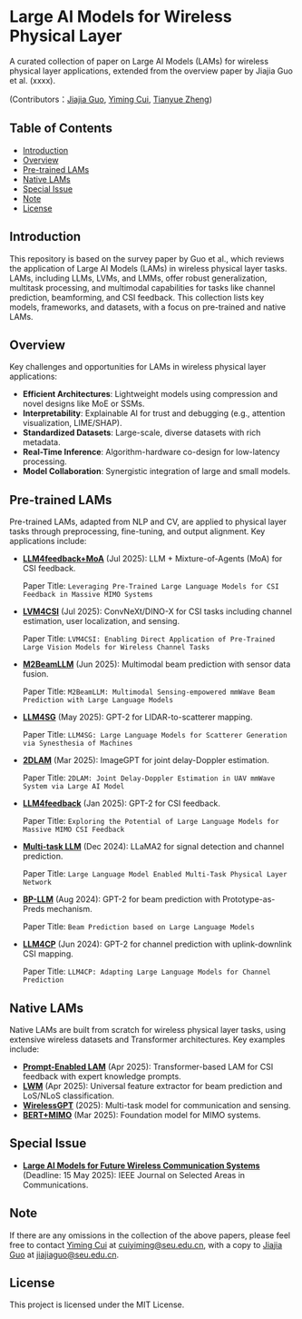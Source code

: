 # Large AI Models for Wireless Physical Layer

A curated collection of paper on Large AI Models (LAMs) for wireless physical layer applications, extended from the overview paper by Jiajia Guo et al. (xxxx).

(Contributors：[Jiajia Guo](https://jiajiaguo.github.io/), [Yiming Cui](https://scholar.google.com/citations?hl=zh-CN&user=ZaKiYC8AAAAJ), [Tianyue Zheng](https://scholar.google.com/citations?user=A_Xk7NIAAAAJ&hl=zh-CN))

## Table of Contents
- [Introduction](#introduction)
- [Overview](#overview)
- [Pre-trained LAMs](#pre-trained-lams)
- [Native LAMs](#native-lams)
- [Special Issue](#special-issue)
- [Note](#note)
- [License](#license)

## Introduction
This repository is based on the survey paper by Guo et al., which reviews the application of Large AI Models (LAMs) in wireless physical layer tasks. LAMs, including LLMs, LVMs, and LMMs, offer robust generalization, multitask processing, and multimodal capabilities for tasks like channel prediction, beamforming, and CSI feedback. This collection lists key models, frameworks, and datasets, with a focus on pre-trained and native LAMs.

## Overview
Key challenges and opportunities for LAMs in wireless physical layer applications:

- **Efficient Architectures**: Lightweight models using compression and novel designs like MoE or SSMs.
- **Interpretability**: Explainable AI for trust and debugging (e.g., attention visualization, LIME/SHAP).
- **Standardized Datasets**: Large-scale, diverse datasets with rich metadata.
- **Real-Time Inference**: Algorithm-hardware co-design for low-latency processing.
- **Model Collaboration**: Synergistic integration of large and small models.

## Pre-trained LAMs
Pre-trained LAMs, adapted from NLP and CV, are applied to physical layer tasks through preprocessing, fine-tuning, and output alignment. Key applications include:

- **[LLM4feedback+MoA](https://www.techrxiv.org/doi/full/10.36227/techrxiv.175289012.28506097)** (Jul 2025): LLM + Mixture-of-Agents (MoA) for CSI feedback.
 
  Paper Title: `Leveraging Pre-Trained Large Language Models for CSI Feedback in Massive MIMO Systems`

- **[LVM4CSI](https://arxiv.org/abs/2507.05121)** (Jul 2025): ConvNeXt/DINO-X for CSI tasks including channel estimation, user localization, and sensing.
 
  Paper Title: `LVM4CSI: Enabling Direct Application of Pre-Trained Large Vision Models for Wireless Channel Tasks`
- **[M2BeamLLM](https://arxiv.org/abs/2506.14532)** (Jun 2025): Multimodal beam prediction with sensor data fusion.
 
  Paper Title: `M2BeamLLM: Multimodal Sensing-empowered mmWave Beam Prediction with Large Language Models`
- **[LLM4SG](https://arxiv.org/abs/2505.17879)** (May 2025): GPT-2 for LIDAR-to-scatterer mapping.
 
  Paper Title: `LLM4SG: Large Language Models for Scatterer Generation via Synesthesia of Machines`
- **[2DLAM](https://openreview.net/forum?id=AbmUZ4oJoP)** (Mar 2025): ImageGPT for joint delay-Doppler estimation.
 
  Paper Title: `2DLAM: Joint Delay-Doppler Estimation in UAV mmWave System via Large AI Model`
- **[LLM4feedback](https://arxiv.org/abs/2501.10630)** (Jan 2025): GPT-2 for CSI feedback.
 
  Paper Title: `Exploring the Potential of Large Language Models for Massive MIMO CSI Feedback`
- **[Multi-task LLM](https://arxiv.org/abs/2412.20772)** (Dec 2024): LLaMA2 for signal detection and channel prediction.
 
  Paper Title: `Large Language Model Enabled Multi-Task Physical Layer Network`
- **[BP-LLM](https://arxiv.org/abs/2408.08707)** (Aug 2024): GPT-2 for beam prediction with Prototype-as-Preds mechanism.
 
  Paper Title: `Beam Prediction based on Large Language Models`
- **[LLM4CP](https://arxiv.org/abs/2406.14440)** (Jun 2024): GPT-2 for channel prediction with uplink-downlink CSI mapping.

  Paper Title: `LLM4CP: Adapting Large Language Models for Channel Prediction`
 
## Native LAMs
Native LAMs are built from scratch for wireless physical layer tasks, using extensive wireless datasets and Transformer architectures. Key examples include:

- **[Prompt-Enabled LAM](https://arxiv.org/abs/2501.10629)** (Apr 2025): Transformer-based LAM for CSI feedback with expert knowledge prompts.
- **[LWM](https://arxiv.org/abs/2411.08872)** (Apr 2025): Universal feature extractor for beam prediction and LoS/NLoS classification.
- **[WirelessGPT](https://ieeexplore.ieee.org/document/XXXXXXX)** (2025): Multi-task model for communication and sensing.
- **[BERT+MIMO](https://arxiv.org/abs/2501.10629)** (Mar 2025): Foundation model for MIMO systems.


## Special Issue
- **[Large AI Models for Future Wireless Communication Systems](https://www.comsoc.org/publications/journals/ieee-jsac/cfp/large-ai-models-future-wireless-communication-systems)** (Deadline: 15 May 2025): IEEE Journal on Selected Areas in Communications.

## Note
 
If there are any omissions in the collection of the above papers, please feel free to contact [Yiming Cui](https://scholar.google.com/citations?hl=zh-CN&user=ZaKiYC8AAAAJ) at cuiyiming@seu.edu.cn, with a copy to [Jiajia Guo](https://jiajiaguo.github.io/) at jiajiaguo@seu.edu.cn.

## License
This project is licensed under the MIT License.

